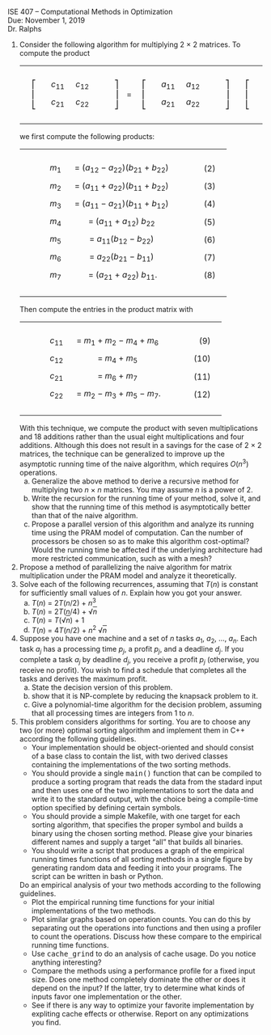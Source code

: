 ISE 407 &#X2013; Computational Methods in Optimization <br>
Due: November 1, 2019 <br>
Dr. Ralphs</span></span> <br>

</p><ol class="enumerate" type=1><li class="li-enumerate">Consider the following algorithm for multiplying 2 &#XD7; 2
matrices. To compute the product
<table class="display dcenter"><tr style="vertical-align:middle"><td class="dcell">
</td><td class="dcell">&#X23A1;<br>
&#X23A2;<br>
&#X23A3;</td><td class="dcell"><table style="border-spacing:6px;border-collapse:separate;" class="cellpading0"><tr><td style="text-align:right;white-space:nowrap" ><span style="font-style:italic">c</span><sub>11</sub></td><td style="text-align:right;white-space:nowrap" ><span style="font-style:italic">c</span><sub>12</sub> </td></tr>
<tr><td style="text-align:right;white-space:nowrap" ><span style="font-style:italic">c</span><sub>21</sub></td><td style="text-align:right;white-space:nowrap" ><span style="font-style:italic">c</span><sub>22</sub> </td></tr>
</table></td><td class="dcell">&#XA0;</td><td class="dcell">&#X23A4;<br>
&#X23A5;<br>
&#X23A6;</td><td class="dcell">
=&#XA0;
</td><td class="dcell">&#X23A1;<br>
&#X23A2;<br>
&#X23A3;</td><td class="dcell"><table style="border-spacing:6px;border-collapse:separate;" class="cellpading0"><tr><td style="text-align:right;white-space:nowrap" ><span style="font-style:italic">a</span><sub>11</sub></td><td style="text-align:right;white-space:nowrap" ><span style="font-style:italic">a</span><sub>12</sub> </td></tr>
<tr><td style="text-align:right;white-space:nowrap" ><span style="font-style:italic">a</span><sub>21</sub></td><td style="text-align:right;white-space:nowrap" ><span style="font-style:italic">a</span><sub>22</sub> </td></tr>
</table></td><td class="dcell">&#XA0;</td><td class="dcell">&#X23A4;<br>
&#X23A5;<br>
&#X23A6;</td><td class="dcell">
</td><td class="dcell">&#X23A1;<br>
&#X23A2;<br>
&#X23A3;</td><td class="dcell"><table style="border-spacing:6px;border-collapse:separate;" class="cellpading0"><tr><td style="text-align:right;white-space:nowrap" ><span style="font-style:italic">b</span><sub>11</sub></td><td style="text-align:right;white-space:nowrap" ><span style="font-style:italic">b</span><sub>12</sub> </td></tr>
<tr><td style="text-align:right;white-space:nowrap" ><span style="font-style:italic">b</span><sub>21</sub></td><td style="text-align:right;white-space:nowrap" ><span style="font-style:italic">b</span><sub>22</sub> </td></tr>
</table></td><td class="dcell">&#XA0;</td><td class="dcell">&#X23A4;<br>
&#X23A5;<br>
&#X23A6;</td><td class="dcell">,
&#XA0;&#XA0;&#XA0;&#XA0;(1)</td></tr>
</table>
we first compute the following products:
<table class="display dcenter"><tr style="vertical-align:middle"><td class="dcell">


&#XA0;&#XA0;&#XA0;&#XA0;&#XA0;

</td><td class="dcell"><table style="border-spacing:6px;border-collapse:separate;" class="cellpading0"><tr><td style="text-align:right;white-space:nowrap" ><span style="font-style:italic">m</span><sub>1</sub></td><td style="text-align:center;white-space:nowrap" >&#XA0;=&#XA0;(<span style="font-style:italic">a</span><sub>12</sub>&#XA0;&#X2212;&#XA0;<span style="font-style:italic">a</span><sub>22</sub>)(<span style="font-style:italic">b</span><sub>21</sub>&#XA0;+&#XA0;<span style="font-style:italic">b</span><sub>22</sub>)&#XA0;</td><td style="text-align:left;white-space:nowrap" >&nbsp;</td><td style="text-align:right;white-space:nowrap" >&#XA0;&#XA0;&#XA0;&#XA0;(2)</td></tr>
<tr><td style="text-align:right;white-space:nowrap" ><span style="font-style:italic">m</span><sub>2</sub></td><td style="text-align:center;white-space:nowrap" >&#XA0;=&#XA0;(<span style="font-style:italic">a</span><sub>11</sub>&#XA0;+&#XA0;<span style="font-style:italic">a</span><sub>22</sub>)(<span style="font-style:italic">b</span><sub>11</sub>&#XA0;+&#XA0;<span style="font-style:italic">b</span><sub>22</sub>)&#XA0;</td><td style="text-align:left;white-space:nowrap" >&nbsp;</td><td style="text-align:right;white-space:nowrap" >&#XA0;&#XA0;&#XA0;&#XA0;(3)</td></tr>
<tr><td style="text-align:right;white-space:nowrap" ><span style="font-style:italic">m</span><sub>3</sub></td><td style="text-align:center;white-space:nowrap" >&#XA0;=&#XA0;(<span style="font-style:italic">a</span><sub>11</sub>&#XA0;&#X2212;&#XA0;<span style="font-style:italic">a</span><sub>21</sub>)(<span style="font-style:italic">b</span><sub>11</sub>&#XA0;+&#XA0;<span style="font-style:italic">b</span><sub>12</sub>)&#XA0;</td><td style="text-align:left;white-space:nowrap" >&nbsp;</td><td style="text-align:right;white-space:nowrap" >&#XA0;&#XA0;&#XA0;&#XA0;(4)</td></tr>
<tr><td style="text-align:right;white-space:nowrap" ><span style="font-style:italic">m</span><sub>4</sub></td><td style="text-align:center;white-space:nowrap" >&#XA0;=&#XA0;(<span style="font-style:italic">a</span><sub>11</sub>&#XA0;+&#XA0;<span style="font-style:italic">a</span><sub>12</sub>)&#XA0;<span style="font-style:italic">b</span><sub>22</sub>&#XA0;</td><td style="text-align:left;white-space:nowrap" >&nbsp;</td><td style="text-align:right;white-space:nowrap" >&#XA0;&#XA0;&#XA0;&#XA0;(5)</td></tr>
<tr><td style="text-align:right;white-space:nowrap" ><span style="font-style:italic">m</span><sub>5</sub></td><td style="text-align:center;white-space:nowrap" >&#XA0;=&#XA0;<span style="font-style:italic">a</span><sub>11</sub>(<span style="font-style:italic">b</span><sub>12</sub>&#XA0;&#X2212;&#XA0;<span style="font-style:italic">b</span><sub>22</sub>)&#XA0;</td><td style="text-align:left;white-space:nowrap" >&nbsp;</td><td style="text-align:right;white-space:nowrap" >&#XA0;&#XA0;&#XA0;&#XA0;(6)</td></tr>
<tr><td style="text-align:right;white-space:nowrap" ><span style="font-style:italic">m</span><sub>6</sub></td><td style="text-align:center;white-space:nowrap" >&#XA0;=&#XA0;<span style="font-style:italic">a</span><sub>22</sub>(<span style="font-style:italic">b</span><sub>21</sub>&#XA0;&#X2212;&#XA0;<span style="font-style:italic">b</span><sub>11</sub>)&#XA0;</td><td style="text-align:left;white-space:nowrap" >&nbsp;</td><td style="text-align:right;white-space:nowrap" >&#XA0;&#XA0;&#XA0;&#XA0;(7)</td></tr>
<tr><td style="text-align:right;white-space:nowrap" ><span style="font-style:italic">m</span><sub>7</sub></td><td style="text-align:center;white-space:nowrap" >&#XA0;=&#XA0;(<span style="font-style:italic">a</span><sub>21</sub>&#XA0;+&#XA0;<span style="font-style:italic">a</span><sub>22</sub>)&#XA0;<span style="font-style:italic">b</span><sub>11</sub>.
</td><td style="text-align:left;white-space:nowrap" >&nbsp;</td><td style="text-align:right;white-space:nowrap" >&#XA0;&#XA0;&#XA0;&#XA0;(8)</td></tr>
</table></td></tr>
</table>
Then compute the entries in the product matrix with 
<table class="display dcenter"><tr style="vertical-align:middle"><td class="dcell">


&#XA0;&#XA0;&#XA0;&#XA0;&#XA0;

</td><td class="dcell"><table style="border-spacing:6px;border-collapse:separate;" class="cellpading0"><tr><td style="text-align:right;white-space:nowrap" ><span style="font-style:italic">c</span><sub>11</sub></td><td style="text-align:center;white-space:nowrap" >&#XA0;=&#XA0;<span style="font-style:italic">m</span><sub>1</sub>&#XA0;+&#XA0;<span style="font-style:italic">m</span><sub>2</sub>&#XA0;&#X2212;&#XA0;<span style="font-style:italic">m</span><sub>4</sub>&#XA0;+&#XA0;<span style="font-style:italic">m</span><sub>6</sub>&#XA0;</td><td style="text-align:left;white-space:nowrap" >&nbsp;</td><td style="text-align:right;white-space:nowrap" >&#XA0;&#XA0;&#XA0;&#XA0;(9)</td></tr>
<tr><td style="text-align:right;white-space:nowrap" ><span style="font-style:italic">c</span><sub>12</sub></td><td style="text-align:center;white-space:nowrap" >&#XA0;=&#XA0;<span style="font-style:italic">m</span><sub>4</sub>&#XA0;+&#XA0;<span style="font-style:italic">m</span><sub>5</sub>&#XA0;</td><td style="text-align:left;white-space:nowrap" >&nbsp;</td><td style="text-align:right;white-space:nowrap" >&#XA0;&#XA0;&#XA0;&#XA0;(10)</td></tr>
<tr><td style="text-align:right;white-space:nowrap" ><span style="font-style:italic">c</span><sub>21</sub></td><td style="text-align:center;white-space:nowrap" >&#XA0;=&#XA0;<span style="font-style:italic">m</span><sub>6</sub>&#XA0;+&#XA0;<span style="font-style:italic">m</span><sub>7</sub>&#XA0;</td><td style="text-align:left;white-space:nowrap" >&nbsp;</td><td style="text-align:right;white-space:nowrap" >&#XA0;&#XA0;&#XA0;&#XA0;(11)</td></tr>
<tr><td style="text-align:right;white-space:nowrap" ><span style="font-style:italic">c</span><sub>22</sub></td><td style="text-align:center;white-space:nowrap" >&#XA0;=&#XA0;<span style="font-style:italic">m</span><sub>2</sub>&#XA0;&#X2212;&#XA0;<span style="font-style:italic">m</span><sub>3</sub>&#XA0;+&#XA0;<span style="font-style:italic">m</span><sub>5</sub>&#XA0;&#X2212;&#XA0;<span style="font-style:italic">m</span><sub>7</sub>.
</td><td style="text-align:left;white-space:nowrap" >&nbsp;</td><td style="text-align:right;white-space:nowrap" >&#XA0;&#XA0;&#XA0;&#XA0;(12)</td></tr>
</table></td></tr>
</table>
With this technique, we compute the product with seven
multiplications and 18 additions rather than the usual eight
multiplications and four additions. Although this does not result in a
savings for the case of 2 &#XD7; 2 matrices, the technique can be
generalized to improve up the asymptotic running time of the naive
algorithm, which requires <span style="font-style:italic">O</span>(<span style="font-style:italic">n</span><sup>3</sup>) operations.<ol class="enumerate" type=a><li class="li-enumerate">Generalize the above method to derive a recursive method for
multiplying two <span style="font-style:italic">n</span> &#XD7; <span style="font-style:italic">n</span> matrices. You may assume <span style="font-style:italic">n</span> is a power
of 2. </li><li class="li-enumerate">Write the recursion for the running time of your method, solve
it, and show that the running time of this method is asymptotically
better than that of the naive algorithm. </li><li class="li-enumerate">Propose a parallel version of this algorithm and analyze its
running time using the PRAM model of computation. Can the number of
processors be chosen so as to make this algorithm cost-optimal?
Would the running time be affected if the underlying architecture
had more restricted communication, such as with a mesh?</li></ol></li><li class="li-enumerate">Propose a method of parallelizing the naive algorithm for matrix
multiplication under the PRAM model and analyze it theoretically. </li><li class="li-enumerate">Solve each of the following recurrences, assuming
that <span style="font-style:italic">T</span>(<span style="font-style:italic">n</span>) is constant for sufficiently small values of
<span style="font-style:italic">n</span>. Explain how you got your answer.<ol class="enumerate" type=a><li class="li-enumerate"><span style="font-style:italic">T</span>(<span style="font-style:italic">n</span>) = 2<span style="font-style:italic">T</span>(<span style="font-style:italic">n</span>/2) + <span style="font-style:italic">n</span><sup>3</sup></li><li class="li-enumerate"><span style="font-style:italic">T</span>(<span style="font-style:italic">n</span>) = 2<span style="font-style:italic">T</span>(<span style="font-style:italic">n</span>/4) + &#X221A;<span style="text-decoration:overline"><span style="font-style:italic">n</span></span></li><li class="li-enumerate"><span style="font-style:italic">T</span>(<span style="font-style:italic">n</span>) = <span style="font-style:italic">T</span>(&#X221A;<span style="text-decoration:overline"><span style="font-style:italic">n</span></span>) + 1</li><li class="li-enumerate"><span style="font-style:italic">T</span>(<span style="font-style:italic">n</span>) = 4<span style="font-style:italic">T</span>(<span style="font-style:italic">n</span>/2) + <span style="font-style:italic">n</span><sup>2</sup> &#X221A;<span style="text-decoration:overline"><span style="font-style:italic">n</span></span></li></ol></li><li class="li-enumerate">Suppose you have one machine and a set of <span style="font-style:italic">n</span> tasks <span style="font-style:italic">a</span><sub>1</sub>, <span style="font-style:italic">a</span><sub>2</sub>,
&#X2026;, <span style="font-style:italic">a</span><sub><span style="font-style:italic">n</span></sub>. Each task <span style="font-style:italic">a</span><sub><span style="font-style:italic">j</span></sub> has a processing time <span style="font-style:italic">p</span><sub><span style="font-style:italic">j</span></sub>, a profit
<span style="font-style:italic">p</span><sub><span style="font-style:italic">j</span></sub>, and a deadline <span style="font-style:italic">d</span><sub><span style="font-style:italic">j</span></sub>. If you complete a task <span style="font-style:italic">a</span><sub><span style="font-style:italic">j</span></sub> by
deadline <span style="font-style:italic">d</span><sub><span style="font-style:italic">j</span></sub>, you receive a profit <span style="font-style:italic">p</span><sub><span style="font-style:italic">j</span></sub> (otherwise, you receive
no profit). You wish to find a schedule that completes all the tasks
and derives the maximum profit. <ol class="enumerate" type=a><li class="li-enumerate">State the decision version of this problem.</li><li class="li-enumerate">show that it is NP-complete by reducing the knapsack problem to
it.</li><li class="li-enumerate">Give a polynomial-time algorithm for the decision problem,
assuming that all processing times are integers from 1 to <span style="font-style:italic">n</span>. </li></ol></li><li class="li-enumerate">This problem considers algorithms for sorting. You are to choose any two
(or more) optimal sorting algorithm and implement them in C++ according the
following guidelines.
<ul class="itemize"><li class="li-itemize">
Your implementation should be
object-oriented and should consist of a base class to contain the list, with
two derived classes containing the implementations of the two sorting methods.
</li><li class="li-itemize">You should provide a single <span style="font-family:monospace">main()</span> function that can be
compiled to produce a sorting program that reads the data from the stadard
input and then uses one of the two implementations to sort the data and
write it to the standard output, with the choice being a compile-time
option specified by defining certain symbols.
</li><li class="li-itemize">You should provide a simple Makefile, with one target for each sorting
algorithm, that specifies the proper symbol and builds a binary using the
chosen sorting method. Please give your binaries different names and
supply a target &#X201C;all&#X201D; that builds all binaries.
</li><li class="li-itemize">You should write a script that produces a graph of the empirical
running times functions of all sorting methods in a single figure by
generating random data and feeding it into your programs. The script can
be written in bash or Python.
</li></ul>
Do an empirical analysis of your two methods according to the following
guidelines. 
<ul class="itemize"><li class="li-itemize">
Plot the empirical running time functions for your initial implementations of
the two methods. 
</li><li class="li-itemize">Plot similar graphs based on operation counts. You can do this by
separating out the operations into functions and then using a profiler to
count the operations. Discuss how these compare to the empirical running
time functions. 
</li><li class="li-itemize">Use <span style="font-family:monospace">cache_grind</span> to do an analysis of cache usage. Do you
notice anything interesting?
</li><li class="li-itemize">Compare the methods using a performance profile for a fixed input
size. Does one method completely dominate the other or does it depend on
the input? If the latter, try to determine what kinds of inputs favor one
implementation or the other. 
</li><li class="li-itemize">See if there is any way to optimize your favorite implementation
by expliting cache effects or otherwise. Report on any optimizations you
find. 
</li></ul></li></ol><!--CUT END -->
